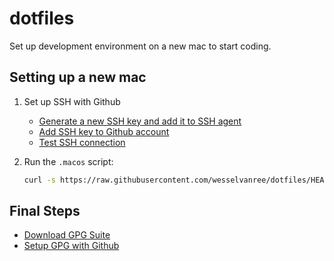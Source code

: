 # dotfiles

Set up development environment on a new mac to start coding.

## Setting up a new mac

1. Set up SSH with Github
    - [Generate a new SSH key and add it to SSH agent](https://docs.github.com/en/github/authenticating-to-github/connecting-to-github-with-ssh/generating-a-new-ssh-key-and-adding-it-to-the-ssh-agent)
    - [Add SSH key to Github account](https://docs.github.com/en/github/authenticating-to-github/connecting-to-github-with-ssh/adding-a-new-ssh-key-to-your-github-account)
    - [Test SSH connection](https://docs.github.com/en/github/authenticating-to-github/connecting-to-github-with-ssh/testing-your-ssh-connection)
3. Run the `.macos` script:

    ```bash
    curl -s https://raw.githubusercontent.com/wesselvanree/dotfiles/HEAD/.macos | zsh && zsh ~/dotfiles/.essentials && say done
    ```

## Final Steps

- [Download GPG Suite](https://docs.github.com/en/github/authenticating-to-github/managing-commit-signature-verification)
- [Setup GPG with Github](https://docs.github.com/en/github/authenticating-to-github/managing-commit-signature-verification)

